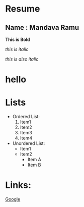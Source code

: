 # Resume

## Name : Mandava Ramu

**This is Bold**

*this is italic*

_this is also italic_

<h1>hello</h1>

# Lists

 - Ordered List:
      1. Item1
      2. Item2
      3. Item3
      4. Item4
 - Unordered List:
    * Item1
    * Item2
      * Item A
      * Item B
# Links:
[Google](www.gogle.com)

